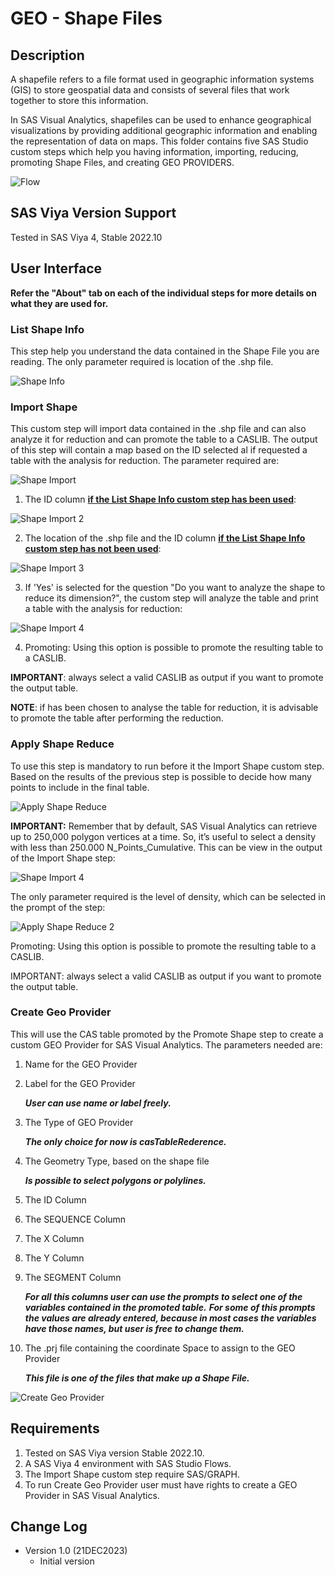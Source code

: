 # GEO - Shape Files

## Description

A shapefile refers to a file format used in geographic information systems (GIS) to store geospatial data and consists of several files 
that work together to store this information.
 
In SAS Visual Analytics, shapefiles can be used to enhance geographical visualizations by providing additional geographic information and 
enabling the representation of data on maps.
This folder contains five SAS Studio custom steps which help you having information, importing, reducing, promoting Shape Files, and 
creating GEO PROVIDERS.

![Flow](./img/ShapeFile-Example_Flow.png)

## SAS Viya Version Support
Tested in SAS Viya 4, Stable 2022.10

## User Interface

**Refer the "About" tab on each of the individual steps for more details on what they are used for.**

### List Shape Info

This step help you understand the data contained in the Shape File you are reading.
The only parameter required is location of the .shp file.

![Shape Info](./img/ShapeInfo.png)

### Import Shape

This custom step will import data contained in the .shp file and can also analyze it for reduction and can promote the table to a CASLIB.
The output of this step will contain a map based on the ID selected al if requested a table with the analysis for reduction.
The parameter required are:

![Shape Import](./img/ShapeImport.png)

1. The ID column <ins>**if the List Shape Info custom step has been used**</ins>:

![Shape Import 2](./img/ShapeImport_2.png)

2. The location of the .shp file and the ID column <ins>**if the List Shape Info custom step has not been used**</ins>:

![Shape Import 3](./img/ShapeImport_3.png)

3. If 'Yes' is selected for the question "Do you want to analyze the shape to reduce its dimension?", the custom step will analyze the 
table and print a table with the analysis for 
reduction:

![Shape Import 4](./img/ShapeImport_4.png)

4. Promoting: Using this option is possible to promote the resulting table to a CASLIB.

**IMPORTANT**: always select a valid CASLIB as output if you want to promote the output table.

**NOTE**: if has been chosen to analyse the table for reduction, it is advisable to promote the table after performing the reduction.

### Apply Shape Reduce

To use this step is mandatory to run before it the Import Shape custom step.
Based on the results of the previous step is possible to decide how many points to include in the final table.

![Apply Shape Reduce](./img/ApplyShapeReduce.png)

**IMPORTANT:**
Remember that by default, SAS Visual Analytics can retrieve up to 250,000 polygon vertices at a time.
So, it’s useful to select a density with less than 250.000 N_Points_Cumulative. This can be view in the output of the Import Shape step:

![Shape Import 4](./img/ShapeImport_4.png)

The only parameter required is the level of density, which can be selected in the prompt of the step:

![Apply Shape Reduce 2](./img/ApplyShapeReduce_2.png)

Promoting: Using this option is possible to promote the resulting table to a CASLIB.

IMPORTANT: always select a valid CASLIB as output if you want to promote the output table.

### Create Geo Provider

This will use the CAS table promoted by the Promote Shape step to create a custom GEO Provider for SAS Visual Analytics.
The parameters needed are:

1. Name for the GEO Provider
2. Label for the GEO Provider

	***User can use name or label freely.***

3. The Type of GEO Provider 

	***The only choice for now is casTableRederence.***
	
4. The Geometry Type, based on the shape file 

	***Is possible to select polygons or polylines.***

5. The ID Column 
6. The SEQUENCE Column
7. The X Column
8. The Y Column
9. The SEGMENT Column

	***For all this columns user can use the prompts to select one of the variables contained in the promoted table.***
	***For some of this prompts the values are already entered, because in most cases the variables have those names, but user is free to change them.***
	
10. The .prj file containing the coordinate Space to assign to the GEO Provider

	***This file is one of the files that make up a Shape File.***


![Create Geo Provider](./img/CreateGEOProvider.png)

## Requirements

1. Tested on SAS Viya version Stable 2022.10.
2. A SAS Viya 4 environment with SAS Studio Flows.
3. The Import Shape custom step require SAS/GRAPH.
4. To run Create Geo Provider user must have rights to create a GEO Provider in SAS Visual Analytics.

## Change Log

* Version 1.0 (21DEC2023) 
    * Initial version
